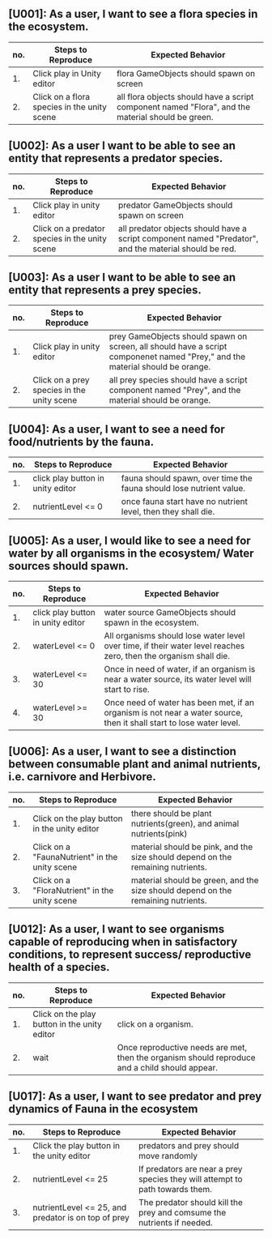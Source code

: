 ## [U001]: As a user, I want to see a flora species in the ecosystem.
|no.   |Steps to Reproduce   |Expected Behavior   |
|---|---|---|
| 1.  | Click play in Unity editor  | flora GameObjects should spawn on screen | 
| 2.  | Click on a flora species in the unity scene | all flora objects should have a script component named "Flora", and the material should be green. |



## [U002]: As a user I want to be able to see an entity that represents a predator species.
|no.  |Steps to Reproduce   |Expected Behavior   |
|---|---|---|
| 1.  |  Click play in unity editor  | predator GameObjects should spawn on screen | 
| 2.  |  Click on a predator species in the unity scene | all predator objects should have a script component named "Predator", and the material should be red. | 


## [U003]: As a user I want to be able to see an entity that represents a prey species. 
|no.  |Steps to Reproduce   |Expected Behavior   |
|---|---|---|
| 1.  |  Click play in unity editor  | prey GameObjects should spawn on screen, all should have a script componenet named "Prey," and the material should be orange.  |
| 2.  |  Click on a prey species in the unity scene | all prey species should have a script component named "Prey", and the material should be orange. | 


## [U004]: As a user, I want to see a need for food/nutrients by the fauna. 
| no.  | Steps to Reproduce  | Expected Behavior |
|---|---|---|
| 1.  | click play button in unity editor  | fauna should spawn, over time the fauna should lose nutrient value.  |
| 2. | nutrientLevel <= 0  | once fauna start have no nutrient level, then they shall die. |




## [U005]: As a user, I would like to see a need for water by all organisms in the ecosystem/ Water sources should spawn. 
| no.  | Steps to Reproduce  | Expected Behavior |
|---|---|---|
| 1.  | click play button in unity editor  | water source GameObjects should spawn in the ecosystem. |
| 2.  | waterLevel <= 0  | All organisms should lose water level over time, if their water level reaches zero, then the organism shall die. | 
| 3.  | waterLevel <= 30 | Once in need of water, if an organism is near a water source, its water level will start to rise. |
| 4.  | waterLevel >= 30 | Once need of water has been met, if an organism is not near a water source, then it shall start to lose water level. |  





## [U006]: As a user, I want to see a distinction between consumable plant and animal nutrients, i.e. carnivore and Herbivore.
| no.   | Steps to Reproduce  | Expected Behavior  |
|---|---|---|
| 1.  | Click on the play button in the unity editor | there should be plant nutrients(green), and animal nutrients(pink) |
| 2.  | Click on a "FaunaNutrient" in the unity scene  | material should be pink, and the size should depend on the remaining nutrients.  |
| 3.  | Click on a "FloraNutrient" in the unity scene  | material should be green, and the size should depend on the remaining nutrients. |



## [U012]: As a user, I want to see organisms capable of reproducing when in satisfactory conditions, to represent success/ reproductive health of a species.
| no.  | Steps to Reproduce  | Expected Behavior  |
|---|---|---|
| 1.  | Click on the play button in the unity editor  | click on a organism.  |
| 2.  | wait  | Once reproductive needs are met, then the organism should reproduce and a child should appear.  |


## [U017]: As a user, I want to see predator and prey dynamics of Fauna in the ecosystem
| no.  | Steps to Reproduce  | Expected Behavior  |
|---|---|---|
| 1.  | Click the play button in the unity editor  | predators and prey should move randomly |
| 2.  | nutrientLevel <= 25  | If predators are near a prey species they will attempt to path towards them. |
| 3.  | nutrientLevel <= 25, and predator is on top of prey | The predator should kill the prey and comsume the nutrients if needed. | 

